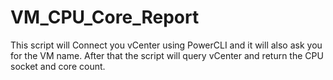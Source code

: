 # VM_CPU_Core_Report
This script will Connect you vCenter using PowerCLI and it will also ask you for the VM name. After that the script will query vCenter and return the CPU socket and core count. 
